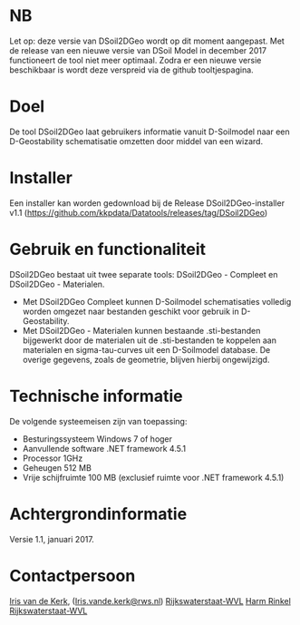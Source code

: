 # NB

Let op: deze versie van DSoil2DGeo wordt op dit moment aangepast. Met de release van een nieuwe versie van DSoil Model in december 2017 functioneert de tool niet meer optimaal. Zodra er een nieuwe versie beschikbaar is wordt deze verspreid via de github tooltjespagina.

# Doel

De tool DSoil2DGeo laat gebruikers informatie vanuit D-Soilmodel naar een D-Geostability schematisatie omzetten door middel van een wizard.

# Installer

Een installer kan worden gedownload bij de Release DSoil2DGeo-installer v1.1 (https://github.com/kkpdata/Datatools/releases/tag/DSoil2DGeo)

# Gebruik en functionaliteit

DSoil2DGeo bestaat uit twee separate tools: DSoil2DGeo - Compleet en DSoil2DGeo - Materialen.
* Met DSoil2DGeo Compleet kunnen D-Soilmodel schematisaties volledig worden omgezet naar bestanden geschikt voor gebruik in D-Geostability. 
* Met DSoil2DGeo - Materialen kunnen bestaande .sti-bestanden bijgewerkt door de materialen uit de .sti-bestanden te koppelen aan materialen en sigma-tau-curves uit een D-Soilmodel database. De overige gegevens, zoals de geometrie, blijven hierbij ongewijzigd.

# Technische informatie

De volgende systeemeisen zijn van toepassing:
* Besturingssysteem Windows 7 of hoger
* Aanvullende software .NET framework 4.5.1
* Processor 1GHz
* Geheugen 512 MB
* Vrije schijfruimte 100 MB (exclusief ruimte voor .NET framework 4.5.1)


# Achtergrondinformatie

Versie 1.1, januari 2017.

# Contactpersoon
[Iris van de Kerk](https://github.com/orgs/kkpdata/people/IvdK), (Iris.vande.kerk@rws.nl) [Rijkswaterstaat-WVL](https://www.rijkswaterstaat.nl/over-ons/onze-organisatie/organisatiestructuur/water-verkeer-en-leefomgeving/index.aspx)
[Harm Rinkel](harm.rinkel@rws.nl) [Rijkswaterstaat-WVL](https://www.rijkswaterstaat.nl/over-ons/onze-organisatie/organisatiestructuur/water-verkeer-en-leefomgeving/index.aspx)